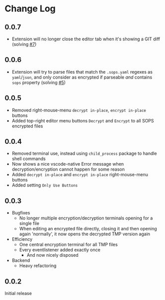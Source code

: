 # Change Log

## 0.0.7
- Extension will no longer close the editor tab when it's showing a GIT diff (solving [#7](https://github.com/ShipitSmarter/vscode-sops-edit/issues/7))

## 0.0.6
- Extension will try to parse files that match the `.sops.yaml` regexes as `yaml`/`json`, and only consider as encrypted if parseable *and* contains `sops` property (solving [#5](https://github.com/ShipitSmarter/vscode-sops-edit/issues/5))

## 0.0.5
- Removed right-mouse-menu `decrypt in-place`, `encrypt in-place` buttons
- Added top-right editor menu buttons `Decrypt` and `Encrypt` to all SOPS encrypted files

## 0.0.4
- Removed terminal use, instead using `child_process` package to handle shell commands
- Now shows a nice vscode-native Error message when decryption/encryption cannot happen for some reason
- Added `decrypt in-place` and `encrypt in-place` right-mouse-menu buttons
- Added setting `Only Use Buttons`

## 0.0.3
- Bugfixes
  - No longer multiple encryption/decryption terminals opening for a single file
  - When editing an encrypted file directly, closing it and then opening again 'normally', it now opens the decrypted TMP version again
- Efficiency
  - One central encryption terminal for all TMP files
  - Every eventlistener added exactly once
    - And now nicely disposed
- Backend
  - Heavy refactoring

## 0.0.2
Initial release